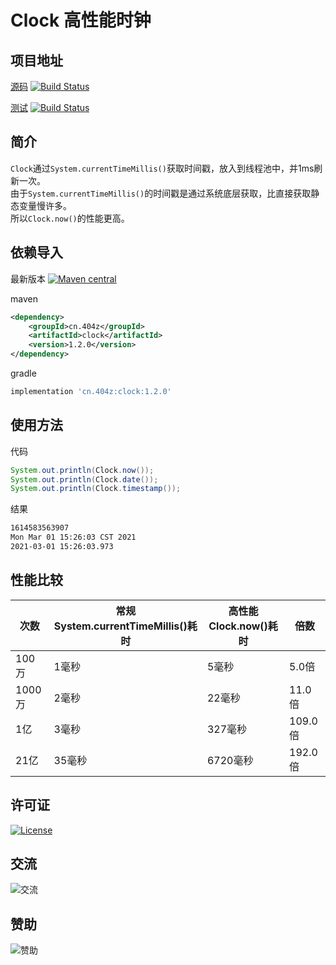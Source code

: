 # Clock 高性能时钟

## 项目地址
[源码](https://github.com/ALI1416/clock)
[![Build Status](https://travis-ci.org/ALI1416/clock.svg?branch=master)](https://travis-ci.org/ALI1416/clock)

[测试](https://github.com/ALI1416/clock-test)
[![Build Status](https://travis-ci.org/ALI1416/clock-test.svg?branch=master)](https://travis-ci.org/ALI1416/clock-test)

## 简介
`Clock`通过`System.currentTimeMillis()`获取时间戳，放入到线程池中，并1ms刷新一次。  
由于`System.currentTimeMillis()`的时间戳是通过系统底层获取，比直接获取静态变量慢许多。  
所以`Clock.now()`的性能更高。

## 依赖导入
最新版本
[![Maven central](https://maven-badges.herokuapp.com/maven-central/cn.404z/clock/badge.svg)](https://maven-badges.herokuapp.com/maven-central/cn.404z/clock)

maven
```xml
<dependency>
    <groupId>cn.404z</groupId>
    <artifactId>clock</artifactId>
    <version>1.2.0</version>
</dependency>
```

gradle
```gradle
implementation 'cn.404z:clock:1.2.0'
```

## 使用方法
代码
```java
System.out.println(Clock.now());
System.out.println(Clock.date());
System.out.println(Clock.timestamp());
```

结果
```txt
1614583563907
Mon Mar 01 15:26:03 CST 2021
2021-03-01 15:26:03.973
```

## 性能比较
| 次数   | 常规System.currentTimeMillis()耗时 | 高性能Clock.now()耗时 | 倍数    |
| ------ | ---------------------------------- | --------------------- | ------- |
| 100万  | 1毫秒                              | 5毫秒                 | 5.0倍   |
| 1000万 | 2毫秒                              | 22毫秒                | 11.0倍  |
| 1亿    | 3毫秒                              | 327毫秒               | 109.0倍 |
| 21亿   | 35毫秒                             | 6720毫秒              | 192.0倍 |

## 许可证
[![License](https://img.shields.io/badge/license-BSD-brightgreen)](https://opensource.org/licenses/BSD-3-Clause)

## 交流
![交流](https://ali1416.github.io/web/contact.png)

## 赞助
![赞助](https://ali1416.github.io/web/donate.png)
